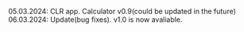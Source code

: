 05.03.2024: CLR app. Calculator v0.9(could be updated in the future)
06.03.2024: Update(bug fixes). v1.0 is now avaliable. 
